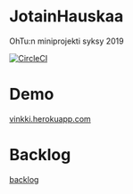 # JotainHauskaa
OhTu:n miniprojekti syksy 2019

[![CircleCI](https://circleci.com/gh/juaxE/JotainHauskaa.svg?style=svg)](https://circleci.com/gh/juaxE/JotainHauskaa)

# Demo
[vinkki.herokuapp.com](https://vinkki.herokuapp.com/)

# Backlog
[backlog](https://docs.google.com/spreadsheets/d/1O08EMHZwR2NExnXI3ZVw8gLAemn4x-Po0yi-oJKSuEY/edit#gid=1664847987)
